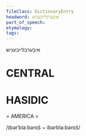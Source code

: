 ```yaml
---
fileClass: DictionaryEntry
headword: איבערבלײַבעניש
part_of_speech: 
etymology: 
tags: 
---
```

איבערבלײַבעניש

CENTRAL
========

HASIDIC
=======
= AMERICA = 

/ɪbərˈblaːbənɪš ~ ibərbla:bənɪš/